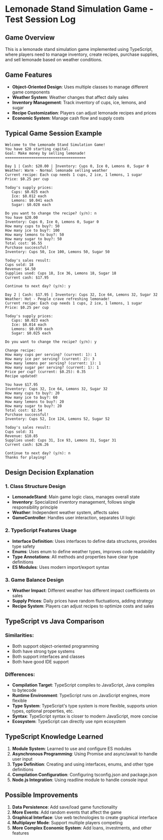 # Lemonade Stand Simulation Game - Test Session Log

## Game Overview
This is a lemonade stand simulation game implemented using TypeScript, where players need to manage inventory, create recipes, purchase supplies, and sell lemonade based on weather conditions.

## Game Features
- **Object-Oriented Design**: Uses multiple classes to manage different game components
- **Weather System**: Weather changes that affect daily sales
- **Inventory Management**: Track inventory of cups, ice, lemons, and sugar
- **Recipe Customization**: Players can adjust lemonade recipes and prices
- **Economic System**: Manage cash flow and supply costs

## Typical Game Session Example

```
Welcome to the Lemonade Stand Simulation Game!
You have $20 starting capital.
Goal: Make money by selling lemonade!
=====================================

Day 1 | Cash: $20.00 | Inventory: Cups 0, Ice 0, Lemons 0, Sugar 0
Weather: Warm - Normal lemonade selling weather
Current recipe: Each cup needs 1 cups, 2 ice, 1 lemons, 1 sugar
Price: $0.25 per cup

Today's supply prices:
   Cups: $0.025 each
   Ice: $0.012 each
   Lemons: $0.041 each
   Sugar: $0.028 each

Do you want to change the recipe? (y/n): n
You have $20.00
Inventory: Cups 0, Ice 0, Lemons 0, Sugar 0
How many cups to buy?: 50
How many ice to buy?: 100
How many lemons to buy?: 50
How many sugar to buy?: 50
Total cost: $6.55
Purchase successful!
Inventory: Cups 50, Ice 100, Lemons 50, Sugar 50

Today's sales result:
Cups sold: 18
Revenue: $4.50
Supplies used: Cups 18, Ice 36, Lemons 18, Sugar 18
Current cash: $17.95

Continue to next day? (y/n): y

Day 2 | Cash: $17.95 | Inventory: Cups 32, Ice 64, Lemons 32, Sugar 32
Weather: Hot - People crave refreshing lemonade!
Current recipe: Each cup needs 1 cups, 2 ice, 1 lemons, 1 sugar
Price: $0.25 per cup

Today's supply prices:
   Cups: $0.023 each
   Ice: $0.014 each
   Lemons: $0.039 each
   Sugar: $0.025 each

Do you want to change the recipe? (y/n): y

Change recipe:
How many cups per serving? (current: 1): 1
How many ice per serving? (current: 2): 3
How many lemons per serving? (current: 1): 1
How many sugar per serving? (current: 1): 1
Price per cup? (current: $0.25): 0.35
Recipe updated!

You have $17.95
Inventory: Cups 32, Ice 64, Lemons 32, Sugar 32
How many cups to buy?: 20
How many ice to buy?: 60
How many lemons to buy?: 20
How many sugar to buy?: 20
Total cost: $2.54
Purchase successful!
Inventory: Cups 52, Ice 124, Lemons 52, Sugar 52

Today's sales result:
Cups sold: 31
Revenue: $10.85
Supplies used: Cups 31, Ice 93, Lemons 31, Sugar 31
Current cash: $26.26

Continue to next day? (y/n): n
Thanks for playing!
```

## Design Decision Explanation

### 1. Class Structure Design
- **LemonadeStand**: Main game logic class, manages overall state
- **Inventory**: Specialized inventory management, follows single responsibility principle
- **Weather**: Independent weather system, affects sales
- **GameController**: Handles user interaction, separates UI logic

### 2. TypeScript Features Usage
- **Interface Definition**: Uses interfaces to define data structures, provides type safety
- **Enums**: Uses enum to define weather types, improves code readability
- **Type Annotations**: All methods and properties have clear type definitions
- **ES Modules**: Uses modern import/export syntax

### 3. Game Balance Design
- **Weather Impact**: Different weather has different impact coefficients on sales
- **Supply Prices**: Daily prices have random fluctuations, adding strategy
- **Recipe System**: Players can adjust recipes to optimize costs and sales

## TypeScript vs Java Comparison

### Similarities:
- Both support object-oriented programming
- Both have strong type systems
- Both support interfaces and classes
- Both have good IDE support

### Differences:
- **Compilation Target**: TypeScript compiles to JavaScript, Java compiles to bytecode
- **Runtime Environment**: TypeScript runs on JavaScript engines, more flexible
- **Type System**: TypeScript's type system is more flexible, supports union types, optional properties, etc.
- **Syntax**: TypeScript syntax is closer to modern JavaScript, more concise
- **Ecosystem**: TypeScript can directly use npm ecosystem

## TypeScript Knowledge Learned

1. **Module System**: Learned to use and configure ES modules
2. **Asynchronous Programming**: Using Promise and async/await to handle user input
3. **Type Definition**: Creating and using interfaces, enums, and other type definitions
4. **Compilation Configuration**: Configuring tsconfig.json and package.json
5. **Node.js Integration**: Using readline module to handle console input

## Possible Improvements

1. **Data Persistence**: Add save/load game functionality
2. **More Events**: Add random events that affect the game
3. **Graphical Interface**: Use web technologies to create graphical interface
4. **Multiplayer Mode**: Support multiple players competing
5. **More Complex Economic System**: Add loans, investments, and other features